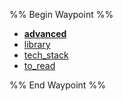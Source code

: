 %% Begin Waypoint %%
- **[advanced](./advanced/advanced.md)**
- [library](./library.md)
- [tech_stack](./tech_stack.md)
- [to_read](./to_read.md)

%% End Waypoint %%
